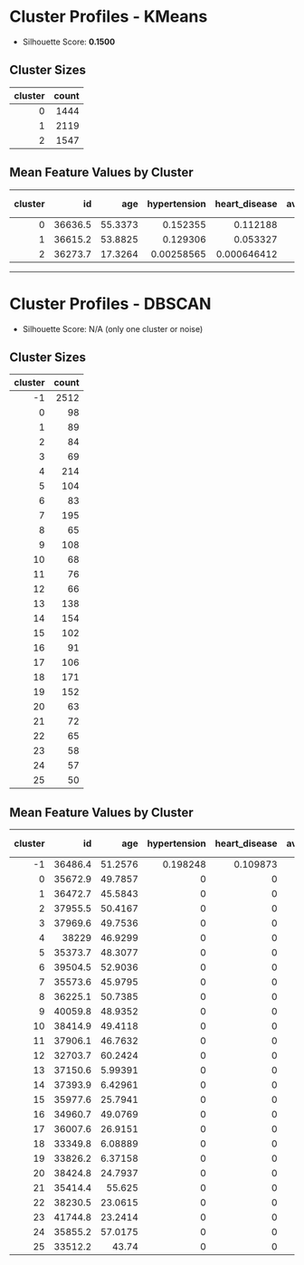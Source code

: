 # Cluster Profiles - KMeans

- Silhouette Score: **0.1500**

## Cluster Sizes

|   cluster |   count |
|----------:|--------:|
|         0 |    1444 |
|         1 |    2119 |
|         2 |    1547 |

## Mean Feature Values by Cluster

|   cluster |      id |     age |   hypertension |   heart_disease |   avg_glucose_level |     bmi |    stroke |   gender_Female |   gender_Male |   gender_Other |   ever_married_No |   ever_married_Yes |   work_type_Govt_job |   work_type_Never_worked |   work_type_Private |   work_type_Self-employed |   work_type_children |   Residence_type_Rural |   Residence_type_Urban |   smoking_status_Unknown |   smoking_status_formerly smoked |   smoking_status_never smoked |   smoking_status_smokes |
|----------:|--------:|--------:|---------------:|----------------:|--------------------:|--------:|----------:|----------------:|--------------:|---------------:|------------------:|-------------------:|---------------------:|-------------------------:|--------------------:|--------------------------:|---------------------:|-----------------------:|-----------------------:|-------------------------:|---------------------------------:|------------------------------:|------------------------:|
|         0 | 36636.5 | 55.3373 |     0.152355   |     0.112188    |            115.632  | 30.9932 | 0.0734072 |        0        |      1        |    0           |         0.0637119 |           0.936288 |            0.16205   |                0         |            0.633657 |                 0.204294  |             0        |               0.495152 |               0.504848 |                 0.188366 |                        0.260388  |                      0.346953 |                0.204294 |
|         1 | 36615.2 | 53.8825 |     0.129306   |     0.053327    |            108.433  | 30.8858 | 0.0637093 |        1        |      0        |    0           |         0.0556866 |           0.944313 |            0.164228  |                0         |            0.613025 |                 0.222747  |             0        |               0.482775 |               0.517225 |                 0.181218 |                        0.198207  |                      0.449269 |                0.171307 |
|         2 | 36273.7 | 17.3264 |     0.00258565 |     0.000646412 |             94.1648 | 24.1007 | 0.0051713 |        0.565611 |      0.433743 |    0.000646412 |         1         |           0        |            0.0484809 |                0.0142211 |            0.459599 |                 0.0336134 |             0.444085 |               0.501616 |               0.498384 |                 0.574014 |                        0.0575307 |                      0.283775 |                0.08468  |

---

# Cluster Profiles - DBSCAN

- Silhouette Score: N/A (only one cluster or noise)

## Cluster Sizes

|   cluster |   count |
|----------:|--------:|
|        -1 |    2512 |
|         0 |      98 |
|         1 |      89 |
|         2 |      84 |
|         3 |      69 |
|         4 |     214 |
|         5 |     104 |
|         6 |      83 |
|         7 |     195 |
|         8 |      65 |
|         9 |     108 |
|        10 |      68 |
|        11 |      76 |
|        12 |      66 |
|        13 |     138 |
|        14 |     154 |
|        15 |     102 |
|        16 |      91 |
|        17 |     106 |
|        18 |     171 |
|        19 |     152 |
|        20 |      63 |
|        21 |      72 |
|        22 |      65 |
|        23 |      58 |
|        24 |      57 |
|        25 |      50 |

## Mean Feature Values by Cluster

|   cluster |      id |      age |   hypertension |   heart_disease |   avg_glucose_level |     bmi |     stroke |   gender_Female |   gender_Male |   gender_Other |   ever_married_No |   ever_married_Yes |   work_type_Govt_job |   work_type_Never_worked |   work_type_Private |   work_type_Self-employed |   work_type_children |   Residence_type_Rural |   Residence_type_Urban |   smoking_status_Unknown |   smoking_status_formerly smoked |   smoking_status_never smoked |   smoking_status_smokes |
|----------:|--------:|---------:|---------------:|----------------:|--------------------:|--------:|-----------:|----------------:|--------------:|---------------:|------------------:|-------------------:|---------------------:|-------------------------:|--------------------:|--------------------------:|---------------------:|-----------------------:|-----------------------:|-------------------------:|---------------------------------:|------------------------------:|------------------------:|
|        -1 | 36486.4 | 51.2576  |       0.198248 |        0.109873 |            119.988  | 30.9749 | 0.0716561  |        0.526274 |      0.473328 |    0.000398089 |          0.297771 |           0.702229 |             0.261545 |               0.00875796 |            0.423965 |                   0.27707 |            0.0286624 |               0.461783 |               0.538217 |                 0.193073 |                         0.257166 |                      0.348328 |                0.201433 |
|         0 | 35672.9 | 49.7857  |       0        |        0        |             89.4684 | 28.3143 | 0.0306122  |        1        |      0        |    0           |          0        |           1        |             0        |               0          |            1        |                   0       |            0         |               1        |               0        |                 1        |                         0        |                      0        |                0        |
|         1 | 36472.7 | 45.5843  |       0        |        0        |             91.6092 | 29.5899 | 0.0449438  |        1        |      0        |    0           |          0        |           1        |             0        |               0          |            1        |                   0       |            0         |               0        |               1        |                 0        |                         0        |                      0        |                1        |
|         2 | 37955.5 | 50.4167  |       0        |        0        |             87.7583 | 30.2726 | 0.047619   |        1        |      0        |    0           |          0        |           1        |             0        |               0          |            1        |                   0       |            0         |               1        |               0        |                 0        |                         1        |                      0        |                0        |
|         3 | 37969.6 | 49.7536  |       0        |        0        |             93.7806 | 30.1116 | 0.0724638  |        0        |      1        |    0           |          0        |           1        |             0        |               0          |            1        |                   0       |            0         |               1        |               0        |                 1        |                         0        |                      0        |                0        |
|         4 | 38229   | 46.9299  |       0        |        0        |             91.5276 | 29.9051 | 0.0373832  |        1        |      0        |    0           |          0        |           1        |             0        |               0          |            1        |                   0       |            0         |               0        |               1        |                 0        |                         0        |                      1        |                0        |
|         5 | 35373.7 | 48.3077  |       0        |        0        |             98.6753 | 30.4452 | 0.0192308  |        0        |      1        |    0           |          0        |           1        |             0        |               0          |            1        |                   0       |            0         |               0        |               1        |                 0        |                         0        |                      1        |                0        |
|         6 | 39504.5 | 52.9036  |       0        |        0        |             90.0994 | 28.9229 | 0.060241   |        1        |      0        |    0           |          0        |           1        |             0        |               0          |            1        |                   0       |            0         |               0        |               1        |                 0        |                         1        |                      0        |                0        |
|         7 | 35573.6 | 45.9795  |       0        |        0        |             98.2975 | 29.48   | 0.025641   |        1        |      0        |    0           |          0        |           1        |             0        |               0          |            1        |                   0       |            0         |               1        |               0        |                 0        |                         0        |                      1        |                0        |
|         8 | 36225.1 | 50.7385  |       0        |        0        |             93.8826 | 29.52   | 0.0769231  |        0        |      1        |    0           |          0        |           1        |             0        |               0          |            1        |                   0       |            0         |               0        |               1        |                 1        |                         0        |                      0        |                0        |
|         9 | 40059.8 | 48.9352  |       0        |        0        |             91.1626 | 30.0704 | 0.0185185  |        0        |      1        |    0           |          0        |           1        |             0        |               0          |            1        |                   0       |            0         |               1        |               0        |                 0        |                         0        |                      1        |                0        |
|        10 | 38414.9 | 49.4118  |       0        |        0        |             90.9318 | 29.9397 | 0.0294118  |        0        |      1        |    0           |          0        |           1        |             0        |               0          |            1        |                   0       |            0         |               0        |               1        |                 0        |                         0        |                      0        |                1        |
|        11 | 37906.1 | 46.7632  |       0        |        0        |             88.2087 | 29.6539 | 0.0526316  |        1        |      0        |    0           |          0        |           1        |             0        |               0          |            1        |                   0       |            0         |               1        |               0        |                 0        |                         0        |                      0        |                1        |
|        12 | 32703.7 | 60.2424  |       0        |        0        |             87.2188 | 28.9515 | 0.0606061  |        1        |      0        |    0           |          0        |           1        |             0        |               0          |            0        |                   1       |            0         |               1        |               0        |                 0        |                         0        |                      1        |                0        |
|        13 | 37150.6 |  5.99391 |       0        |        0        |             92.5075 | 19.8196 | 0.00724638 |        1        |      0        |    0           |          1        |           0        |             0        |               0          |            0        |                   0       |            1         |               0        |               1        |                 1        |                         0        |                      0        |                0        |
|        14 | 37393.9 |  6.42961 |       0        |        0        |             96.0214 | 20.0221 | 0          |        0        |      1        |    0           |          1        |           0        |             0        |               0          |            0        |                   0       |            1         |               1        |               0        |                 1        |                         0        |                      0        |                0        |
|        15 | 35977.6 | 25.7941  |       0        |        0        |             91.0472 | 26.9569 | 0          |        1        |      0        |    0           |          1        |           0        |             0        |               0          |            1        |                   0       |            0         |               1        |               0        |                 0        |                         0        |                      1        |                0        |
|        16 | 34960.7 | 49.0769  |       0        |        0        |             92.3021 | 29.0857 | 0.021978   |        1        |      0        |    0           |          0        |           1        |             0        |               0          |            1        |                   0       |            0         |               0        |               1        |                 1        |                         0        |                      0        |                0        |
|        17 | 36007.6 | 26.9151  |       0        |        0        |             90.7377 | 26.9557 | 0.0188679  |        1        |      0        |    0           |          1        |           0        |             0        |               0          |            1        |                   0       |            0         |               0        |               1        |                 0        |                         0        |                      1        |                0        |
|        18 | 33349.8 |  6.08889 |       0        |        0        |             92.1668 | 19.8374 | 0          |        0        |      1        |    0           |          1        |           0        |             0        |               0          |            0        |                   0       |            1         |               0        |               1        |                 1        |                         0        |                      0        |                0        |
|        19 | 33826.2 |  6.37158 |       0        |        0        |             92.3375 | 19.7691 | 0.00657895 |        1        |      0        |    0           |          1        |           0        |             0        |               0          |            0        |                   0       |            1         |               1        |               0        |                 1        |                         0        |                      0        |                0        |
|        20 | 38424.8 | 24.7937  |       0        |        0        |             97.1249 | 27.6714 | 0          |        1        |      0        |    0           |          1        |           0        |             0        |               0          |            1        |                   0       |            0         |               1        |               0        |                 1        |                         0        |                      0        |                0        |
|        21 | 35414.4 | 55.625   |       0        |        0        |             89.9661 | 29.0972 | 0.0694444  |        0        |      1        |    0           |          0        |           1        |             0        |               0          |            1        |                   0       |            0         |               1        |               0        |                 0        |                         1        |                      0        |                0        |
|        22 | 38230.5 | 23.0615  |       0        |        0        |             96.4477 | 26.6815 | 0          |        0        |      1        |    0           |          1        |           0        |             0        |               0          |            1        |                   0       |            0         |               1        |               0        |                 0        |                         0        |                      1        |                0        |
|        23 | 41744.8 | 23.2414  |       0        |        0        |             94.2019 | 25.6069 | 0          |        1        |      0        |    0           |          1        |           0        |             0        |               0          |            1        |                   0       |            0         |               0        |               1        |                 1        |                         0        |                      0        |                0        |
|        24 | 35855.2 | 57.0175  |       0        |        0        |             90.293  | 27.0912 | 0.0701754  |        1        |      0        |    0           |          0        |           1        |             0        |               0          |            0        |                   1       |            0         |               0        |               1        |                 0        |                         0        |                      1        |                0        |
|        25 | 33512.2 | 43.74    |       0        |        0        |            100.503  | 29.876  | 0.02       |        0        |      1        |    0           |          0        |           1        |             0        |               0          |            1        |                   0       |            0         |               1        |               0        |                 0        |                         0        |                      0        |                1        |